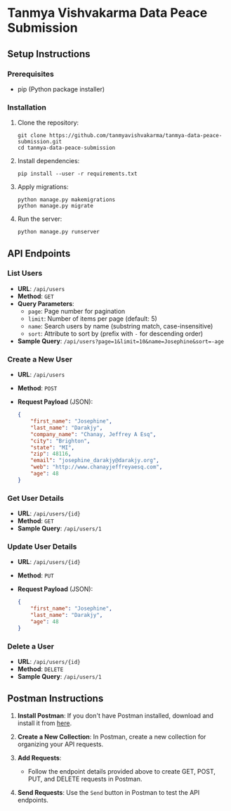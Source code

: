 # Tanmya Vishvakarma Data Peace Submission

## Setup Instructions

### Prerequisites
- pip (Python package installer)

### Installation

1. Clone the repository:

    ```
    git clone https://github.com/tanmyavishvakarma/tanmya-data-peace-submission.git
    cd tanmya-data-peace-submission
    ```

2. Install dependencies:

    ```
    pip install --user -r requirements.txt
    ```

3. Apply migrations:

    ```
    python manage.py makemigrations
    python manage.py migrate
    ```

4. Run the server:

    ```
    python manage.py runserver
    ```

## API Endpoints

### List Users

- **URL**: `/api/users`
- **Method**: `GET`
- **Query Parameters**:
  - `page`: Page number for pagination
  - `limit`: Number of items per page (default: 5)
  - `name`: Search users by name (substring match, case-insensitive)
  - `sort`: Attribute to sort by (prefix with `-` for descending order)
- **Sample Query**: `/api/users?page=1&limit=10&name=Josephine&sort=-age`

### Create a New User

- **URL**: `/api/users`
- **Method**: `POST`
- **Request Payload** (JSON):

    ```json
    {
        "first_name": "Josephine",
        "last_name": "Darakjy",
        "company_name": "Chanay, Jeffrey A Esq",
        "city": "Brighton",
        "state": "MI",
        "zip": 48116,
        "email": "josephine_darakjy@darakjy.org",
        "web": "http://www.chanayjeffreyaesq.com",
        "age": 48
    }
    ```

### Get User Details

- **URL**: `/api/users/{id}`
- **Method**: `GET`
- **Sample Query**: `/api/users/1`

### Update User Details

- **URL**: `/api/users/{id}`
- **Method**: `PUT`
- **Request Payload** (JSON):

    ```json
    {
        "first_name": "Josephine",
        "last_name": "Darakjy",
        "age": 48
    }
    ```

### Delete a User

- **URL**: `/api/users/{id}`
- **Method**: `DELETE`
- **Sample Query**: `/api/users/1`

## Postman Instructions

1. **Install Postman**: If you don't have Postman installed, download and install it from [here](https://www.postman.com/downloads/).

2. **Create a New Collection**: In Postman, create a new collection for organizing your API requests.

3. **Add Requests**:
    - Follow the endpoint details provided above to create GET, POST, PUT, and DELETE requests in Postman.

4. **Send Requests**: Use the `Send` button in Postman to test the API endpoints.
